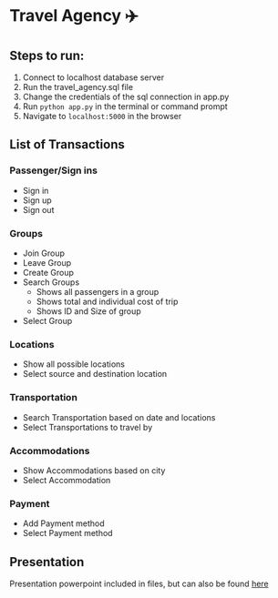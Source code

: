 # Travel Agency :airplane:
## Steps to run:
1) Connect to localhost database server
2) Run the travel_agency.sql file
3) Change the credentials of the sql connection in app.py
4) Run `python app.py` in the terminal or command prompt
5) Navigate to `localhost:5000` in the browser

## List of Transactions
### Passenger/Sign ins
* Sign in
* Sign up
* Sign out
### Groups
* Join Group
* Leave Group
* Create Group
* Search Groups
  * Shows all passengers in a group
  * Shows total and individual cost of trip
  * Shows ID and Size of group
* Select Group
### Locations
* Show all possible locations
* Select source and destination location
### Transportation
* Search Transportation based on date and locations
* Select Transportations to travel by
### Accommodations
* Show Accommodations based on city
* Select Accommodation
### Payment
* Add Payment method
* Select Payment method

## Presentation
Presentation powerpoint included in files, but can also be found [here](https://docs.google.com/presentation/d/16RmyNWFDxMVQu0jKFxfGXgLND8hENO-GSyXqgTXeJE0/edit?usp=sharing)
